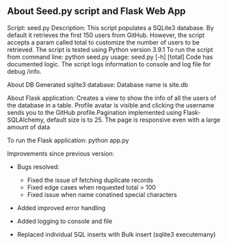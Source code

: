 About Seed.py script and Flask Web App
----------------------------------------
Script: seed.py
Description:
This script populates a SQLite3 database. By default it retrieves the first 150 users from GitHub.
However, the script accepts a param called total to customize the number of users to be retrieved.
The script is tested using Python version 3.9.1
To run the script from command line: python seed.py
usage: seed.py [-h] [total]
Code has documented logic. The script logs information to console and log file for debug /info.

About DB
Generated sqlite3 database:
Database name is site.db

About Flask application:
Creates a view to show the info of all the users of the database in a table. Profile avatar is visible and clicking the username sends you to the GitHub profile.Pagination implemented using Flask-SQLAlchemy, default size is to 25. The page is responsive even with a large amount of data 

To run the Flask application:
python app.py

Improvements since previous version:
- Bugs resolved: 
    - Fixed the issue of fetching duplicate records
    - Fixed edge cases when requested total > 100
    - Fixed issue when name conatined special characters

- Added improved error handling 
- Added logging to console and file
- Replaced individual SQL inserts with Bulk insert (sqlite3 executemany)
